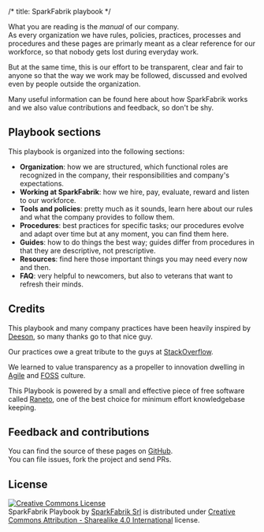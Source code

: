 /*
title: SparkFabrik playbook
*/

What you are reading is the _manual_ of our company.  
As every organization we have rules, policies, practices, processes and procedures and these pages are primarly meant as a clear reference for our workforce, so that nobody gets lost during everyday work.

But at the same time, this is our effort to be transparent, clear and fair to anyone so that the way we work may be followed, discussed and evolved even by people outside the organization.

Many useful information can be found here about how SparkFabrik works and we also value contributions and feedback, so don't be shy.

## Playbook sections

This playbook is organized into the following sections:

* **Organization**: how we are structured, which functional roles are recognized in the company, their responsibilities and company's expectations.
* **Working at SparkFabrik**: how we hire, pay, evaluate, reward and listen to our workforce.
* **Tools and policies**: pretty much as it sounds, learn here about our rules and what the company provides to follow them.
* **Procedures**: best practices for specific tasks; our procedures evolve and adapt over time but at any moment, you can find them here.
* **Guides**: how to do things the best way; guides differ from procedures in that they are descriptive, not prescriptive.
* **Resources**: find here those important things you may need every now and then.
* **FAQ**: very helpful to newcomers, but also to veterans that want to refresh their minds.

## Credits

This playbook and many company practices have been heavily inspired by [Deeson](https://www.deeson.co.uk/), so many thanks go to that nice guy.

Our practices owe a great tribute to the guys at [StackOverflow](https://stackoverflow.com/).

We learned to value transparency as a propeller to innovation dwelling in [Agile](https://agilemanifesto.org/) and [FOSS](https://www.fsf.org/) culture.

This Playbook is powered by a small and effective piece of free software called [Raneto](http://raneto.com/), one of the best choice for minimum effort knowledgebase keeping.

## Feedback and contributions

You can find the source of these pages on [GitHub](https://github.com/sparkfabrik/company-playbook).  
You can file issues, fork the project and send PRs.

## License

<a rel="license" href="http://creativecommons.org/licenses/by-sa/4.0/"><img alt="Creative Commons License" style="border-width:0" src="https://i.creativecommons.org/l/by-sa/4.0/88x31.png" /></a><br /><span xmlns:dct="http://purl.org/dc/terms/" property="dct:title">SparkFabrik Playbook</span> by <a xmlns:cc="http://creativecommons.org/ns#" href="https://www.sparkfabrik.com" property="cc:attributionName" rel="cc:attributionURL">SparkFabrik Srl</a> is distributed under <a rel="license" href="http://creativecommons.org/licenses/by-sa/4.0/">Creative Commons Attribution - Sharealike 4.0 International</a> license.